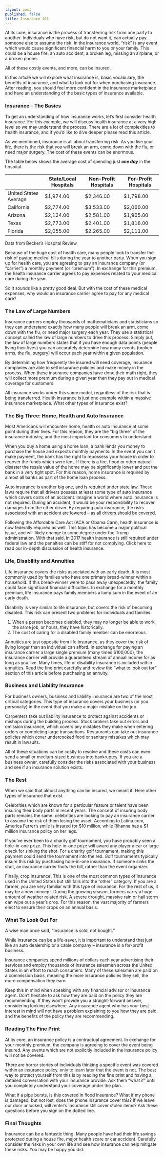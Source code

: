 ```yaml
---
layout: post
published: false
title: Insurance 101
---
```

At its core, insurance is the process of transferring risk from one party to another. Individuals who have risk, but do not want it, can actually pay someone else to assume the risk. In the insurance world, “risk” is any event which would cause significant financial harm to you or your family. This could be a house fire, an auto accident, a broken leg, missing an airplane, or a broken phone. 

All of these costly events, and more, can be insured.

In this article we will explore what insurance is, basic vocabulary, the benefits of insurance, and what to look out for when purchasing insurance. After reading, you should feel more confident in the insurance marketplace and have an understanding of the basic types of insurance available.

### Insurance – The Basics

To get an understanding of how insurance works, let’s first consider health insurance. For this example, we will discuss health insurance at a very high level so we may understand the process. There are a lot of complexities to health insurance, and if you’d like to dive deeper please read this article.

As we mentioned, insurance is all about transferring risk. As you live your life, there is the risk that you will break an arm, come down with the flu, or need major surgery. The cost of these events can be enormous.

The table below shows the average cost of spending just _**one day**_ in the hospital.

|                       | State/Local Hospitals | Non-Profit Hospitals | For-Profit Hospitals |
|-----------------------|-----------------------|----------------------|----------------------|
| United States Average | $1,974.00             | $2,346.00            | $1,798.00            |
| California            | $2,774.00             | $3,533.00            | $2,060.00            |
| Arizona               | $2,134.00             | $2,581.00            | $1,965.00            |
| Texas                 | $2,773.00             | $2,401.00            | $1,816.00            |
| Florida               | $2,055.00             | $2,265.00            | $2,111.00            |

Data from Becker’s Hospital Review

Because of the huge cost of health care, many people look to transfer the risk of paying medical bills during the year to another party. When you sign up for health care, you are agreeing to pay an insurance company (or “carrier”) a monthly payment (or “premium”). In exchange for this premium, the health insurance carrier agrees to pay expenses related to your medical care during the year.

So it sounds like a pretty good deal. But with the cost of these medical expenses, why would an insurance carrier agree to pay for any medical care?

### The Law of Large Numbers

Insurance carriers employ thousands of mathematicians and statisticians so they can understand exactly how many people will break an arm, come down with the flu, or need major surgery each year. They use a statistical concept called the law of large numbers to drive this process. Simply put, the law of large numbers states that if you have enough data points (people living their lives) you can accurately determine how many events (broken arms, the flu, surgery) will occur each year within a given population. 

By determining how frequently the insured will need coverage, insurance companies are able to sell insurance policies and make money in the process. When these insurance companies have done their math right, they will collect more premium during a given year then they pay out in medical coverage for customers.

All insurance works under this same model, regardless of the risk that is being transferred. Health insurance is just one example within a massive insurance marketplace. What other types of insurance exist?

### The Big Three: Home, Health and Auto Insurance

Most Americans will encounter home, health or auto insurance at some point during their lives. For this reason, they are the “big three” of the insurance industry, and the most important for consumers to understand.

When you buy a home using a home loan, a bank lends you money to purchase the house and expects monthly payments. In the event you can’t make payment, the bank has the right to repossess your house in order to recover the funds which were lent. If there is a fire, flood or other natural disaster the resale value of the home may be significantly lower and put the bank in a very tight spot. For this reason, home insurance is required by almost all banks as part of the home loan process.

Auto insurance is another big one, and is required under state law. These laws require that all drivers possess at least some type of auto insurance which covers costs of an accident. Imagine a world where auto insurance is not required. During an accident, it would be your responsibility to recover damages from the other driver. By requiring auto insurance, the risks associated with an accident are lowered – as all drivers should be covered.

Following the Affordable Care Act (ACA or Obama Care), health insurance is now federally required as well. This topic has become a major political issue, and will likely change to some degree under the Trump administration. With that said, in 2017 health insurance is still required under federal law and the penalties can be stiff for not complying. Click here to read our in-depth discussion of health insurance.

### Life, Disability and Annuities

Life insurance covers the risks associated with an early death. It is most commonly used by families who have one primary bread-winner within a household. If this bread-winner were to pass away unexpectedly, the family could face significant financial difficulties. In exchange for a monthly premium, life insurance pays family members a lump sum in the event of an early death.

Disability is very similar to life insurance, but covers the risk of becoming disabled. This risk can present two problems for individuals and families:

1. When a person becomes disabled, they may no longer be able to work the same job, or hours, they have historically.
2. The cost of caring for a disabled family member can be enormous.

Annuities are just opposite from life insurance, as they cover the risk of living longer than an individual can afford. In exchange for paying an insurance carrier a large single premium (many times $100,000), the insurance carrier will provide a guaranteed stream of annual income for as long as you live. Many times, life or disability insurance is included within annuities. Read the fine print carefully and review the “what to look out for” section of this article before purchasing an annuity. 

### Business and Liability Insurance

For business owners, business and liability insurance are two of the most critical categories. This type of insurance covers your business (or you personally) in the event that you make a major mistake on the job.

Carpenters take out liability insurance to protect against accidents or mishaps during the building process. Stock brokers take out errors and omission insurance, which covers any mistakes they make when entering orders or completing large transactions. Restaurants can take out insurance policies which cover undercooked food or sanitary mistakes which may result in lawsuits.

All of these situations can be costly to resolve and these costs can even send a small or medium-sized business into bankruptcy. If you are a business owner, carefully consider the risks associated with your business and see if an insurance solution exists.

### The Rest

When we said that almost anything can be insured, we meant it. Here other types of insurance that exist.

Celebrities which are known for a particular feature or talent have been insuring their body parts in recent years. The concept of insuring body parts remains the same: celebrities are looking to pay an insurance carrier to assume the risk of them losing the asset. According to Latina.com, America Ferrer’s smile is insured for $10 million, while Rihanna has a $1 million insurance policy on her legs.

If you’ve ever been to a charity golf tournament, you have probably seen a hole-in-one prize. This hole-in-one prize will award any player a car or large check for sinking the shot. For a charity golf tournament, making this payment could send the tournament into the red. Golf tournaments typically insure this risk by purchasing hole-in-one insurance. If someone sinks the shot, an insurance carrier foots the bill, rather than the event organizer.

Finally, crop insurance. This is one of the most common types of insurance used in the United States but still falls into the “other” category. If you are a farmer, you are very familiar with this type of insurance. For the rest of us, it may be a new concept. During the growing season, farmers carry a huge amount of weather related risk. A severe drought, massive rain or hail storm can wipe out a year’s crop. For this reason, the vast majority of farmers elect to ensure their crops on an annual basis.

### What To Look Out For

A wise man once said, “Insurance is sold, not bought.” 

While insurance can be a life-saver, it is important to understand that just like an auto dealership or a cable company – insurance is a for-profit business.

Insurance companies spend millions of dollars each year advertising their services and employ thousands of insurance salesmen across the United States in an effort to reach consumers. Many of these salesmen are paid on a commission basis, meaning the more insurance policies they sell, the more compensation they earn.

Keep this in mind when speaking with any financial advisor or insurance agent. Don’t hesitate to ask how they are paid on the policy they are recommending. If they won’t provide you a straight-forward answer, considering looking elsewhere. Any insurance agent who has your best interest in mind will not have a problem explaining to you how they are paid, and the benefits of the policy they are recommending.

### Reading The Fine Print

At its core, an insurance policy is a contractual agreement. In exchange for your monthly premium, the company is agreeing to cover the event being insured. Any events which are not explicitly included in the insurance policy will not be covered.

There are horror stories of individuals thinking a specific event was covered within an insurance policy, only to learn later that the event is not. The best way to protect yourself from this is by reading the fine print and having a detailed conversation with your insurance provide. Ask them “what if” until you completely understand your coverage under the plan. 

What if a pipe bursts, is this covered in flood insurance? What if my phone is damaged, but not lost, does the phone insurance cover this? If we leave our door unlocked, will renter’s insurance still cover stolen items? Ask these questions before you sign on the dotted line.

### Final Thoughts

Insurance can be a fantastic thing. Many people have had their life savings protected during a house fire, major health scare or car accident. Carefully consider the risks in your own life and see how insurance can help mitigate these risks. You may be happy you did.
